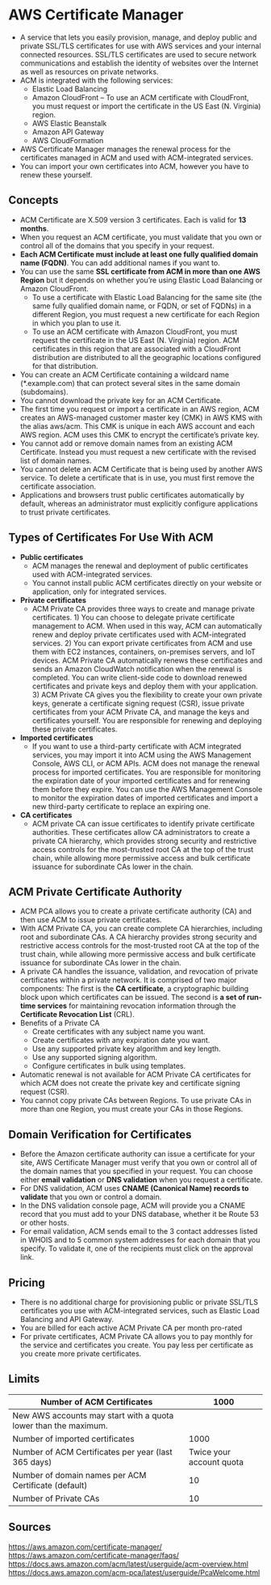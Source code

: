 # AWS Certificate Manager

- A service that lets you easily provision, manage, and deploy public and private SSL/TLS certificates for use with AWS services and your internal connected resources. SSL/TLS certificates are used to secure network  communications and establish the identity of websites over the Internet as well as resources on private networks.
- ACM is integrated with the following services:
  - Elastic Load Balancing
  - Amazon CloudFront – To use an ACM certificate with CloudFront, you must  request or import the certificate in the US East (N. Virginia) region.
  - AWS Elastic Beanstalk
  - Amazon API Gateway
  - AWS CloudFormation
- AWS Certificate Manager manages the renewal process for the certificates managed in ACM and used with ACM-integrated services.
- You can import your own certificates into ACM, however you have to renew these yourself.

## Concepts

- ACM Certificate are X.509 version 3 certificates. Each is valid for **13 months**.
- When you request an ACM certificate, you must validate that you own or  control all of the domains that you specify in your request.
- **Each ACM Certificate must include at least one fully qualified domain name (FQDN)**. You can add additional names if you want to.
- You can use the same **SSL certificate from ACM in more than one AWS Region** but it depends on whether you’re using Elastic Load Balancing or  Amazon CloudFront.
  - To use a certificate with Elastic Load Balancing for  the same site (the same fully qualified domain name, or FQDN, or set of  FQDNs) in a different Region, you must request a new certificate for each Region in which you plan to use it. 
  - To use an ACM certificate with Amazon CloudFront, you must request the certificate in the US East (N.  Virginia) region. ACM certificates in this region that are associated  with a CloudFront distribution are distributed to all the geographic  locations configured for that distribution.
- You can create an ACM Certificate containing a wildcard name  (*.example.com) that can protect several sites in the same domain  (subdomains).
- You cannot download the private key for an ACM Certificate.
- The first time you request or import a certificate in an AWS region, ACM  creates an AWS-managed customer master key (CMK) in AWS KMS with the  alias aws/acm. This CMK is unique in each AWS account and each AWS  region. ACM uses this CMK to encrypt the certificate’s private key.
- You cannot add or remove domain names from an existing ACM Certificate.  Instead you must request a new certificate with the revised list of  domain names.
- You cannot delete an ACM Certificate that is being used by another AWS  service. To delete a certificate that is in use, you must first remove  the certificate association.
- Applications and browsers trust public certificates automatically by default,  whereas an administrator must explicitly configure applications to trust private certificates.

## Types of Certificates For Use With ACM

- **Public certificates** 
  - ACM manages the renewal and deployment of public certificates used with ACM-integrated services.
  - You cannot install public ACM certificates directly on your website or application, only for integrated services.
- **Private certificates**
  - ACM Private CA provides three ways to create and manage private  certificates. 1) You can choose to delegate private certificate  management to ACM. When used in this way, ACM can automatically renew  and deploy private certificates used with ACM-integrated services. 2)  You can export private certificates from ACM and use them with EC2  instances, containers, on-premises servers, and IoT devices. ACM Private CA automatically renews these certificates and sends an Amazon  CloudWatch notification when the renewal is completed. You can write  client-side code to download renewed certificates and private keys and  deploy them with your application. 3) ACM Private CA gives you the  flexibility to create your own private keys, generate a certificate  signing request (CSR), issue private certificates from your ACM Private  CA, and manage the keys and certificates yourself. You are responsible  for renewing and deploying these private certificates.
- **Imported certificates**
  - If you want to use a third-party certificate with ACM integrated services, you may import it into ACM using the AWS Management Console, AWS CLI,  or ACM APIs. ACM does not manage the renewal process for imported  certificates. You are responsible for monitoring the expiration date of  your imported certificates and for renewing them before they expire. You can use the AWS Management Console to monitor the expiration dates of  imported certificates and import a new third-party certificate to  replace an expiring one.
- **CA certificates**
  - ACM private CA can issue certificates to identify private certificate  authorities. These certificates allow CA administrators to create a  private CA hierarchy, which provides strong security and restrictive  access controls for the most-trusted root CA at the top of the trust  chain, while allowing more permissive access and bulk certificate  issuance for subordinate CAs lower in the chain.

## ACM Private Certificate Authority

- ACM PCA allows you to create a private certificate authority (CA) and then use ACM to issue private certificates.
- With ACM Private CA, you can create complete CA hierarchies, including root  and subordinate CAs. A CA hierarchy provides strong security and  restrictive access controls for the most-trusted root CA at the top of  the trust chain, while allowing more permissive access and bulk  certificate issuance for subordinate CAs lower in the chain.
- A private CA handles the issuance, validation, and revocation of private  certificates within a private network. It is comprised of two major  components: The first is the **CA certificate**, a cryptographic building block upon which certificates can be issued. The second is **a set of run-time services** for maintaining revocation information through the **Certificate Revocation List** (CRL).
- Benefits of a Private CA
  - Create certificates with any subject name you want.
  - Create certificates with any expiration date you want.
  - Use any supported private key algorithm and key length.
  - Use any supported signing algorithm.
  - Configure certificates in bulk using templates.
- Automatic renewal is not available for ACM Private CA certificates for which ACM  does not create the private key and certificate signing request (CSR).
- You cannot copy private CAs between Regions. To use private CAs in more  than one Region, you must create your CAs in those Regions.

## Domain Verification for Certificates

- Before the Amazon certificate authority can issue a certificate for your site, AWS Certificate Manager must verify that you own or control all of the  domain names that you specified in your request. You can choose either **email validation** or **DNS validation** when you request a certificate.
- For DNS validation, ACM uses **CNAME (Canonical Name) records to validate** that you own or control a domain.
- In the DNS validation console page, ACM will provide you a CNAME record  that you must add to your DNS database, whether it be Route 53 or other  hosts.
- For email validation, ACM sends email to the 3 contact addresses listed in  WHOIS and to 5 common system addresses for each domain that you specify. To validate it, one of the recipients must click on the approval link.

## Pricing

- There is no additional charge for provisioning public or private SSL/TLS  certificates you use with ACM-integrated services, such as Elastic Load  Balancing and API Gateway.
- You are billed for each active ACM Private CA per month pro-rated
- For private certificates, ACM Private CA allows you to pay monthly for the  service and certificates you create. You pay less per certificate as you create more private certificates.

## Limits

| Number of ACM Certificates                                   | 1000                     |
| ------------------------------------------------------------ | ------------------------ |
| New AWS accounts may start with a quota lower than the maximum. |                          |
| Number of imported certificates                              | 1000                     |
| Number of ACM Certificates per year (last 365 days)          | Twice your account quota |
| Number of domain names per ACM Certificate (default)         | 10                       |
| Number of Private CAs                                        | 10                       |

 

## Sources

 https://aws.amazon.com/certificate-manager/
 https://aws.amazon.com/certificate-manager/faqs/
 https://docs.aws.amazon.com/acm/latest/userguide/acm-overview.html
 https://docs.aws.amazon.com/acm-pca/latest/userguide/PcaWelcome.html
